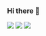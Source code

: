 ### Hi there 👋

<!--
**somm12/somm12** is a ✨ _special_ ✨ repository because its `README.md` (this file) appears on your GitHub profile.

Here are some ideas to get you started:

- 🔭 I’m currently working on ...
- 🌱 I’m currently learning ...
- 👯 I’m looking to collaborate on ...
- 🤔 I’m looking for help with ...
- 💬 Ask me about ...
- 📫 How to reach me: ...
- 😄 Pronouns: ...
- ⚡ Fun fact: ...
-->

<img src="https://img.shields.io/badge/BLOG-000000?style=flat-square&logo=Notion&logoColor=ffffff"/> <img src="https://img.shields.io/badge/thals8744@gmail.com-EA4335?style=flat-square&logo=Gmail&logoColor=white"/> <img src="https://img.shields.io/badge/Android-3DDC84?style=flat-square&logo=Android&logoColor=white"/>

